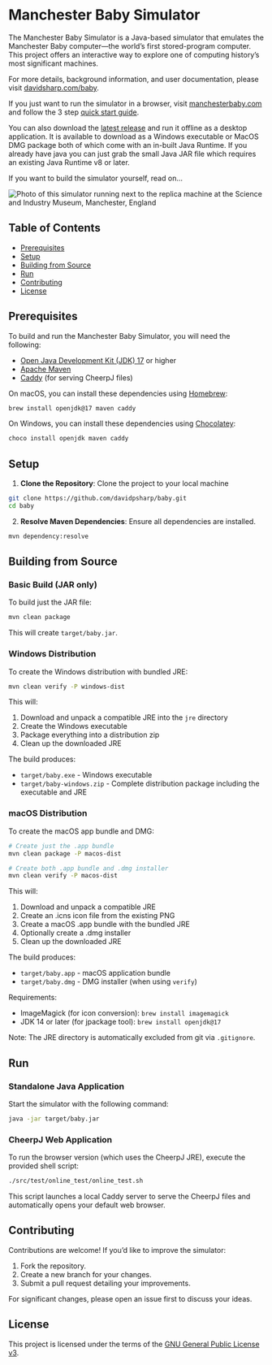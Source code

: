 # Manchester Baby Simulator

The Manchester Baby Simulator is a Java-based simulator that emulates the Manchester Baby computer—the world’s first stored-program computer. This project offers an interactive way to explore one of computing history’s most significant machines.

For more details, background information, and user documentation, please visit [davidsharp.com/baby](https://davidsharp.com/baby).

If you just want to run the simulator in a browser, visit [manchesterbaby.com](https://manchesterbaby.com) and follow the 3 step [quick start guide](docs/quick-start-guide.md).

You can also download the [latest release](https://github.com/davidpsharp/baby/releases) and run it offline as a desktop application. It is available to download as a Windows executable or MacOS DMG package both of which come with an in-built Java Runtime. If you already have java you can just grab the small Java JAR file which requires an existing Java Runtime v8 or later.

If you want to build the simulator yourself, read on...

![Photo of this simulator running next to the replica machine at the Science and Industry Museum, Manchester, England](https://davidsharp.com/baby/makerfaire.jpg)

## Table of Contents

- [Prerequisites](#prerequisites)
- [Setup](#setup)
- [Building from Source](#building-from-source)
- [Run](#run)
- [Contributing](#contributing)
- [License](#license)


## Prerequisites

To build and run the Manchester Baby Simulator, you will need the following:

- [Open Java Development Kit (JDK) 17](https://openjdk.org/projects/jdk/17/) or higher
- [Apache Maven](https://maven.apache.org/download.cgi)
- [Caddy](https://caddyserver.com/download) (for serving CheerpJ files)

On macOS, you can install these dependencies using [Homebrew](https://brew.sh/):

```bash
brew install openjdk@17 maven caddy
```

On Windows, you can install these dependencies using [Chocolatey](https://chocolatey.org/):

```bash
choco install openjdk maven caddy
```

## Setup

1.	**Clone the Repository**: Clone the project to your local machine
```bash
git clone https://github.com/davidpsharp/baby.git
cd baby
```

2. **Resolve Maven Dependencies**: Ensure all dependencies are installed.
```bash
mvn dependency:resolve
```

## Building from Source

### Basic Build (JAR only)
To build just the JAR file:
```bash
mvn clean package
```
This will create `target/baby.jar`.

### Windows Distribution
To create the Windows distribution with bundled JRE:

```bash
mvn clean verify -P windows-dist
```

This will:
1. Download and unpack a compatible JRE into the `jre` directory
2. Create the Windows executable
3. Package everything into a distribution zip
4. Clean up the downloaded JRE

The build produces:
- `target/baby.exe` - Windows executable
- `target/baby-windows.zip` - Complete distribution package including the executable and JRE

### macOS Distribution
To create the macOS app bundle and DMG:

```bash
# Create just the .app bundle
mvn clean package -P macos-dist

# Create both .app bundle and .dmg installer
mvn clean verify -P macos-dist
```

This will:
1. Download and unpack a compatible JRE
2. Create an .icns icon file from the existing PNG
3. Create a macOS .app bundle with the bundled JRE
4. Optionally create a .dmg installer
5. Clean up the downloaded JRE

The build produces:
- `target/baby.app` - macOS application bundle
- `target/baby.dmg` - DMG installer (when using `verify`)

Requirements:
- ImageMagick (for icon conversion): `brew install imagemagick`
- JDK 14 or later (for jpackage tool): `brew install openjdk@17`

Note: The JRE directory is automatically excluded from git via `.gitignore`.

## Run

### Standalone Java Application

Start the simulator with the following command:
```bash
java -jar target/baby.jar
```

### CheerpJ Web Application

To run the browser version (which uses the CheerpJ JRE), execute the provided shell script:

```bash
./src/test/online_test/online_test.sh
```

This script launches a local Caddy server to serve the CheerpJ files and automatically opens your default web browser.

## Contributing

Contributions are welcome! If you’d like to improve the simulator:

1.	Fork the repository.
2.	Create a new branch for your changes.
3.	Submit a pull request detailing your improvements.

For significant changes, please open an issue first to discuss your ideas.

## License

This project is licensed under the terms of the [GNU General Public License v3](LICENSE).
